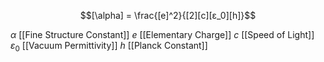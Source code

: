 
$$[\alpha] = \frac{[e]^2}{[2][c][ε_0][h]}$$

$\alpha$ [[Fine Structure Constant]]
$e$ [[Elementary Charge]]
$c$ [[Speed of Light]]
$ε_0$ [[Vacuum Permittivity]]
$h$ [[Planck Constant]]
